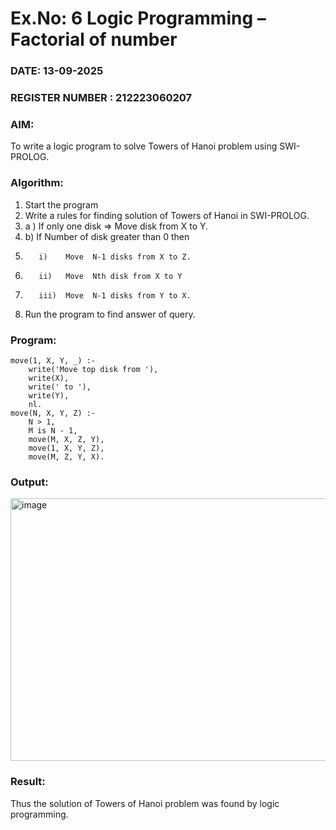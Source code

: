 # Ex.No: 6   Logic Programming – Factorial of number   
### DATE: 13-09-2025                                                                           
### REGISTER NUMBER : 212223060207
### AIM: 
To  write  a logic program  to solve Towers of Hanoi problem  using SWI-PROLOG. 
### Algorithm:
1. Start the program
2.  Write a rules for finding solution of Towers of Hanoi in SWI-PROLOG.
3.  a )	If only one disk  => Move disk from X to Y.
4.  b)	If Number of disk greater than 0 then
5.        i)	Move  N-1 disks from X to Z.
6.        ii)	Move  Nth disk from X to Y
7.        iii)	Move  N-1 disks from Y to X.
8. Run the program  to find answer of  query.

### Program:
```
move(1, X, Y, _) :-
    write('Move top disk from '),
    write(X),
    write(' to '),
    write(Y),
    nl.
move(N, X, Y, Z) :-
    N > 1,
    M is N - 1,
    move(M, X, Z, Y),
    move(1, X, Y, Z),
    move(M, Z, Y, X).
```


### Output:

<img width="933" height="420" alt="image" src="https://github.com/user-attachments/assets/2dd2b4b4-4bbb-49ba-b50b-d67e51cf2865" />


### Result:
Thus the solution of Towers of Hanoi problem was found by logic programming.
